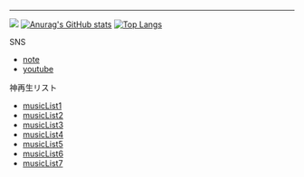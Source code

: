 ***
![](https://github-profile-summary-cards.vercel.app/api/cards/profile-details?username=ryusukevlc&theme=monokai)
[![Anurag's GitHub stats](https://github-readme-stats.vercel.app/api?username=ryusukevlc&theme=radical)](https://github.com/anuraghazra/github-readme-stats)
[![Top Langs](https://github-readme-stats.vercel.app/api/top-langs/?username=ryusukevlc&layout=compact&theme=radical)](https://github.com/anuraghazra/github-readme-stats)


SNS  
- [note](https://note.com/ryusuke1)  
- [youtube](https://www.youtube.com/channel/UCKuLCyJ6xu1ofOw7AsbSP8A/featured)


神再生リスト  
- [musicList1](https://youtube.com/playlist?list=PL5uhcny8QJzZZ6I_O2lW4gbqUz-1B8mWI)  
- [musicList2](https://youtube.com/playlist?list=PL5uhcny8QJzbwrjCc5IVypsJXEAnEVdhd)  
- [musicList3](https://youtube.com/playlist?list=PL5uhcny8QJzYiz91UqHJxWgPHrTYC_573)  
- [musicList4](https://youtube.com/playlist?list=PL5uhcny8QJzYlM51otLlqeSdHIoBmaIO4)  
- [musicList5](https://youtube.com/playlist?list=PL5uhcny8QJzaA9BMhqE6pA-0-ukRUQYFg)  
- [musicList6](https://youtube.com/playlist?list=PL5uhcny8QJzYXWlAn2V6oLDAvAxyn8d1j)  
- [musicList7](https://youtube.com/playlist?list=PL5uhcny8QJzb32pOs0hKIJgC6AJN4DWs-)  
